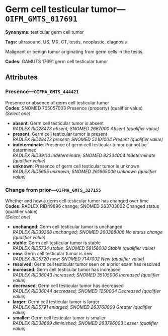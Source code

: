 # Germ cell testicular tumor—`OIFM_GMTS_017691`

**Synonyms:** testicular germ cell tumor

**Tags:** ultrasound, US, MR, CT, testis, neoplastic, diagnosis

Malignant or benign tumor originating from germ cells in the testis.

**Codes:** GAMUTS 17691 germ cell testicular tumor

## Attributes

### Presence—`OIFMA_GMTS_444421`

Presence or absence of germ cell testicular tumor  
**Codes**: SNOMED 705057003 Presence (property) (qualifier value)  
*(Select one)*

- **absent**: Germ cell testicular tumor is absent  
_RADLEX RID28473 absent; SNOMED 2667000 Absent (qualifier value)_
- **present**: Germ cell testicular tumor is present  
_RADLEX RID28472 present; SNOMED 52101004 Present (qualifier value)_
- **indeterminate**: Presence of germ cell testicular tumor cannot be determined  
_RADLEX RID39110 indeterminate; SNOMED 82334004 Indeterminate (qualifier value)_
- **unknown**: Presence of germ cell testicular tumor is unknown  
_RADLEX RID5655 unknown; SNOMED 261665006 Unknown (qualifier value)_

### Change from prior—`OIFMA_GMTS_327155`

Whether and how a germ cell testicular tumor has changed over time  
**Codes**: RADLEX RID49896 change; SNOMED 263703002 Changed status (qualifier value)  
*(Select one)*

- **unchanged**: Germ cell testicular tumor is unchanged  
_RADLEX RID39268 unchanged; SNOMED 260388006 No status change (qualifier value)_
- **stable**: Germ cell testicular tumor is stable  
_RADLEX RID5734 stable; SNOMED 58158008 Stable (qualifier value)_
- **new**: Germ cell testicular tumor is new  
_RADLEX RID5720 new; SNOMED 7147002 New (qualifier value)_
- **resolved**: Germ cell testicular tumor seen on a prior exam has resolved  
- **increased**: Germ cell testicular tumor has increased  
_RADLEX RID36043 increased; SNOMED 35105006 Increased (qualifier value)_
- **decreased**: Germ cell testicular tumor has decreased  
_RADLEX RID36044 decreased; SNOMED 1250004 Decreased (qualifier value)_
- **larger**: Germ cell testicular tumor is larger  
_RADLEX RID5791 enlarged; SNOMED 263768009 Greater (qualifier value)_
- **smaller**: Germ cell testicular tumor is smaller  
_RADLEX RID38669 diminished; SNOMED 263796003 Lesser (qualifier value)_